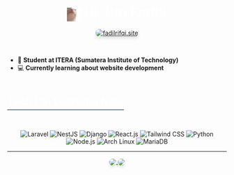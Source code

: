 <h1 align="center">
  <img src='hi.gif' alt='Hi' width="32" style="vertical-align: middle;"/>
  <span style="font-size: 32px; font-weight: bold; color: #FFF;">Hi, I'm Fadil!</span>
</h1>

<p align="center">
  <a href="https://fadilrifqi.site" target="_blank">
    <img style="border-radius: 8px; box-shadow: 0 4px 6px rgba(0, 0, 0, 0.1);"
         src="https://img.shields.io/badge/fadilrifqi.site-white.svg?style=for-the-badge&logoColor=black" alt="fadilrifqi.site">
  </a>
</p>

<br/>

- 📔 <strong>Student at ITERA (Sumatera Institute of Technology)</strong>
- 💻 <strong>Currently learning about website development</strong>

<h4 style="font-size: 24px; color: #FFF; border-bottom: 2px solid #4682B4; padding-bottom: 4px; display: inline-block;">Tech I'm Learning Now</h4>
<p align="center">
  <img src="https://img.shields.io/badge/Laravel-%23FF2D20.svg?style=for-the-badge&logo=laravel&logoColor=white" alt="Laravel">
  <img src="https://img.shields.io/badge/NestJS-%23E0234E.svg?style=for-the-badge&logo=nestjs&logoColor=white" alt="NestJS">
  <img src="https://img.shields.io/badge/Django-%23092E20.svg?style=for-the-badge&logo=django&logoColor=white" alt="Django">
  <img src="https://img.shields.io/badge/React-%2361DAFB.svg?style=for-the-badge&logo=react&logoColor=white" alt="React.js">
  <img src="https://img.shields.io/badge/Tailwindcss-%2338B2AC.svg?style=for-the-badge&logo=tailwind-css&logoColor=white" alt="Tailwind CSS">
  <img src="https://img.shields.io/badge/Python-%23379fef?style=for-the-badge&logo=python&logoColor=ffdd54" alt="Python">
  <img src="https://img.shields.io/badge/Node.js-%2334A853?style=for-the-badge&logo=nodedotjs&logoColor=white" alt="Node.js">
  <img src="https://img.shields.io/badge/Arch-%231793D1?style=for-the-badge&logo=arch-linux&logoColor=white" alt="Arch Linux">
  <img src="https://img.shields.io/badge/MariaDB-%23003545.svg?style=for-the-badge&logo=mariadb&logoColor=white" alt="MariaDB">
</p>

<hr/>

<p align="center">
    <a href="https://github.com/FadilRifqi/">
      <img width=350 align="center" style="border-radius: 8px; box-shadow: 0 4px 6px rgba(0, 0, 0, 0.1);"
           src="https://github-readme-stats.vercel.app/api?username=FadilRifqi&show_icons=true&theme=radical&rank_icon=percentile&custom_title=Fadil's+Github+Stats" />
    </a>
    <a href="https://github.com/FadilRifqi/">
      <img width=268 align="center" style="border-radius: 8px; box-shadow: 0 4px 6px rgba(0, 0, 0, 0.1);"
           src="https://github-readme-stats.vercel.app/api/top-langs?username=FadilRifqi&show_icons=true&theme=radical&locale=en&layout=compact" />
    </a>
</p>
